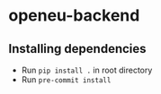 # openeu-backend

## Installing dependencies
- Run ```pip install .``` in root directory
- Run ```pre-commit install```